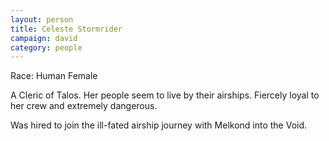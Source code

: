 ```yaml
---
layout: person
title: Celeste Stormrider
campaign: david
category: people
---
```


Race: Human Female

A Cleric of Talos. Her people seem to live by their airships. Fiercely loyal to her crew and extremely dangerous.

Was hired to join the ill-fated airship journey with Melkond into the Void.